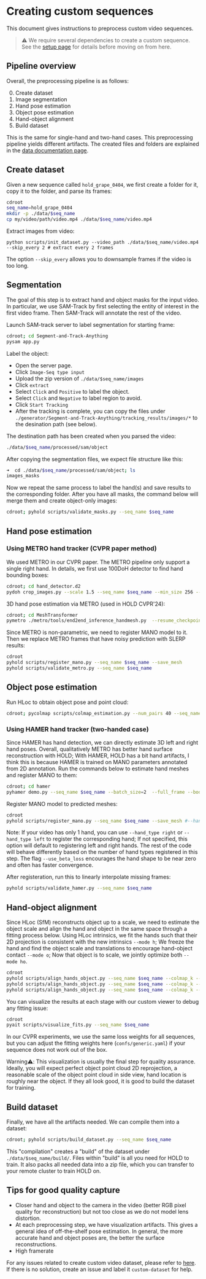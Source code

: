# Creating custom sequences

This document gives instructions to preprocess custom video sequences. 

> ⚠️ We require several dependencies to create a custom sequence. See the [setup page](setup.md) for details before moving on from here. 

## Pipeline overview

Overall, the preprocessing pipeline is as follows:

0. Create dataset
1. Image segmentation
2. Hand pose estimation
3. Object pose estimation
4. Hand-object alignment
5. Build dataset

This is the same for single-hand and two-hand cases. This preprocessing pipeline yields different artifacts. The created files and folders are explained in the [data documentation page](data_doc.md).

## Create dataset

Given a new sequence called `hold_grape_0404`, we first create a folder for it, copy it to the folder, and parse its frames:

```bash
cdroot
seq_name=hold_grape_0404
mkdir -p ./data/$seq_name
cp my/video/path/video.mp4 ./data/$seq_name/video.mp4
```

Extract images from video: 

```
python scripts/init_dataset.py --video_path ./data/$seq_name/video.mp4 --skip_every 2 # extract every 2 frames
```

The option `--skip_every` allows you to downsample frames if the video is too long.

## Segmentation

The goal of this step is to extract hand and object masks for the input video. In particular, we use SAM-Track by first selecting the entity of interest in the first video frame. Then SAM-Track will annotate the rest of the video.


Launch SAM-track server to label segmentation for starting frame:

```bash
cdroot; cd Segment-and-Track-Anything
pysam app.py
```

Label the object:

- Open the server page.
- Click `Image-Seq type input`
- Upload the zip version of `./data/$seq_name/images`
- Click `extract`
- Select `Click` and `Positive` to label the object.
- Select `Click` and `Negative` to label region to avoid. 
- Click `Start Tracking`
- After the tracking is complete, you can copy the files under `./generator/Segment-and-Track-Anything/tracking_results/images/*` to the desination path (see below).

The destination path has been created when you parsed the video:

```bash
./data/$seq_name/processed/sam/object
```

After copying the segmentation files, we expect file structure like this:

```bash
➜  cd ./data/$seq_name/processed/sam/object; ls
images_masks
```

Now we repeat the same process to label the hand(s) and save results to the corresponding folder. After you have all masks, the command below will merge them and create object-only images:

```bash
cdroot; pyhold scripts/validate_masks.py --seq_name $seq_name
```

## Hand pose estimation


### Using METRO hand tracker (CVPR paper method)

We used METRO in our CVPR paper. The METRO pipeline only support a single right hand. In details, we first use 100DoH detector to find hand bounding boxes:

```bash
cdroot; cd hand_detector.d2
pydoh crop_images.py --scale 1.5 --seq_name $seq_name --min_size 256 --max_size 700
```

3D hand pose estimation via METRO (used in HOLD CVPR'24):

```bash
cdroot; cd MeshTransformer
pymetro ./metro/tools/end2end_inference_handmesh.py  --resume_checkpoint ./models/metro_release/metro_hand_state_dict.bin --image_file_or_path ../data/$seq_name/processed/crop_image
```

Since METRO is non-parametric, we need to register MANO model to it. Then we replace METRO frames that have noisy prediction with SLERP results: 

```bash
cdroot
pyhold scripts/register_mano.py --seq_name $seq_name --save_mesh
pyhold scripts/validate_metro.py --seq_name $seq_name
```

## Object pose estimation

Run HLoc to obtain object pose and point cloud:

```bash
cdroot; pycolmap scripts/colmap_estimation.py --num_pairs 40 --seq_name $seq_name
```


### Using HAMER hand tracker (two-handed case)

Since HAMER has hand detection, we can directly estimate 3D left and right hand poses. Overall, qualitatively METRO has better hand surface reconstruction with HOLD; With HAMER, HOLD has a bit hand artifacts, I think this is because HAMER is trained on MANO parameters annotated from 2D annotation.
Run the commands below to estimate hand meshes and register MANO to them:

```bash
cdroot; cd hamer
pyhamer demo.py --seq_name $seq_name --batch_size=2  --full_frame --body_detector regnety
```

Register MANO model to predicted meshes: 

```bash
cdroot
pyhold scripts/register_mano.py --seq_name $seq_name --save_mesh #--hand_type right --use_beta_loss
```

Note: If your video has only 1 hand, you can use `--hand_type right` or `--hand_type left` to register the corresponding hand; If not specified, this option will default to registering left and right hands. The rest of the code will behave differently based on the number of hand types registered in this step. The flag `--use_beta_loss` encourages the hand shape to be near zero and often has faster convergence.

After registeration, run this to linearly interpolate missing frames:

```bash
pyhold scripts/validate_hamer.py --seq_name $seq_name
```

## Hand-object alignment

Since HLoc (SfM) reconstructs object up to a scale, we need to estimate the object scale and align the hand and object in the same space through a fitting process below. Using HLoc intrinsics, we fit the hands such that their 2D projection is consistent with the new intrinsics `--mode h`; We freeze the hand and find the object scale and translations to encourage hand-object contact `--mode o`; Now that object is to scale, we jointly optimize both `--mode ho`.

```bash
cdroot
pyhold scripts/align_hands_object.py --seq_name $seq_name --colmap_k --mode h
pyhold scripts/align_hands_object.py --seq_name $seq_name --colmap_k --mode o
pyhold scripts/align_hands_object.py --seq_name $seq_name --colmap_k --mode ho
```

You can visualize the results at each stage with our custom viewer to debug any fitting issue:

```bash
cdroot
pyait scripts/visualize_fits.py --seq_name $seq_name
```

In our CVPR experiments, we use the same loss weights for all sequences, but you can adjust the fitting weights here (`confs/generic.yaml`) if your sequence does not work out of the box.

Warning⚠️: This visualization is usually the final step for quality assurance. Ideally, you will expect perfect object point cloud 2D reprojection, a reasonable scale of the object point cloud in side view, hand location is roughly near the object. If they all look good, it is good to build the dataset for training.

## Build dataset

Finally, we have all the artifacts needed. We can compile them into a dataset: 

```bash
cdroot; pyhold scripts/build_dataset.py --seq_name $seq_name
```

This "compilation" creates a "build" of the dataset under `./data/$seq_name/build/`. Files within "build" is all you need for HOLD to train. It also packs all needed data into a zip file, which you can transfer to your remote cluster to train HOLD on.

## Tips for good quality capture

- Closer hand and object to the camera in the video (better RGB pixel quality for reconstruction) but not too close as we do not model lens distortion. 
- At each preprocessing step, we have visualization artifacts. This gives a general idea of off-the-shelf pose estimation. In general, the more accurate hand and object poses are, the better the surface reconstructions.
- High framerate

For any issues related to create custom video dataset, please refer to [here](https://github.com/zc-alexfan/hold/issues?q=+is%3Aissue+label%3Acustom-dataset+). If there is no solution, create an issue and label it `custom-dataset` for help. 

